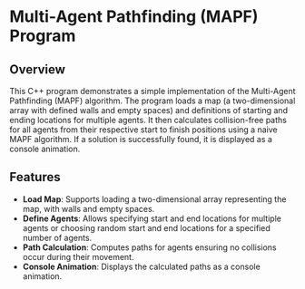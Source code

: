 
# Multi-Agent Pathfinding (MAPF) Program

## Overview

This C++ program demonstrates a simple implementation of the Multi-Agent Pathfinding (MAPF) algorithm. The program loads a map (a two-dimensional array with defined walls and empty spaces) and definitions of starting and ending locations for multiple agents. It then calculates collision-free paths for all agents from their respective start to finish positions using a naive MAPF algorithm. If a solution is successfully found, it is displayed as a console animation.

## Features

- **Load Map**: Supports loading a two-dimensional array representing the map, with walls and empty spaces.
- **Define Agents**: Allows specifying start and end locations for multiple agents or choosing random start and end locations for a specified number of agents.
- **Path Calculation**: Computes paths for agents ensuring no collisions occur during their movement.
- **Console Animation**: Displays the calculated paths as a console animation.

